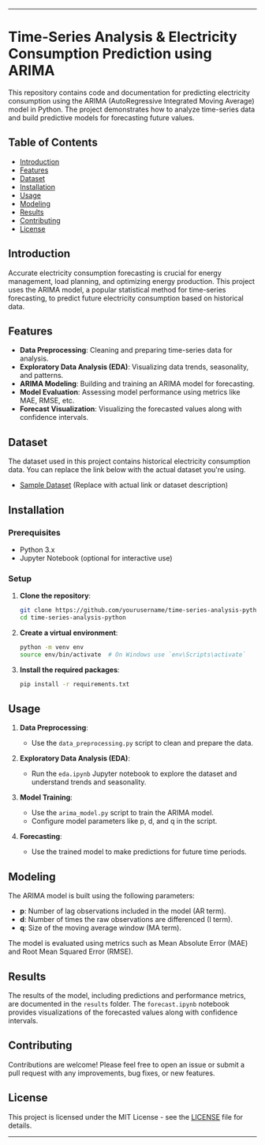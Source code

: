 
---

# Time-Series Analysis & Electricity Consumption Prediction using ARIMA

This repository contains code and documentation for predicting electricity consumption using the ARIMA (AutoRegressive Integrated Moving Average) model in Python. The project demonstrates how to analyze time-series data and build predictive models for forecasting future values.

## Table of Contents
- [Introduction](#introduction)
- [Features](#features)
- [Dataset](#dataset)
- [Installation](#installation)
- [Usage](#usage)
- [Modeling](#modeling)
- [Results](#results)
- [Contributing](#contributing)
- [License](#license)

## Introduction
Accurate electricity consumption forecasting is crucial for energy management, load planning, and optimizing energy production. This project uses the ARIMA model, a popular statistical method for time-series forecasting, to predict future electricity consumption based on historical data.

## Features
- **Data Preprocessing**: Cleaning and preparing time-series data for analysis.
- **Exploratory Data Analysis (EDA)**: Visualizing data trends, seasonality, and patterns.
- **ARIMA Modeling**: Building and training an ARIMA model for forecasting.
- **Model Evaluation**: Assessing model performance using metrics like MAE, RMSE, etc.
- **Forecast Visualization**: Visualizing the forecasted values along with confidence intervals.

## Dataset
The dataset used in this project contains historical electricity consumption data. You can replace the link below with the actual dataset you're using.

- [Sample Dataset](link_to_dataset) (Replace with actual link or dataset description)

## Installation
### Prerequisites
- Python 3.x
- Jupyter Notebook (optional for interactive use)

### Setup
1. **Clone the repository**:
   ```bash
   git clone https://github.com/yourusername/time-series-analysis-python.git
   cd time-series-analysis-python
   ```

2. **Create a virtual environment**:
   ```bash
   python -m venv env
   source env/bin/activate  # On Windows use `env\Scripts\activate`
   ```

3. **Install the required packages**:
   ```bash
   pip install -r requirements.txt
   ```

## Usage
1. **Data Preprocessing**:
   - Use the `data_preprocessing.py` script to clean and prepare the data.

2. **Exploratory Data Analysis (EDA)**:
   - Run the `eda.ipynb` Jupyter notebook to explore the dataset and understand trends and seasonality.

3. **Model Training**:
   - Use the `arima_model.py` script to train the ARIMA model.
   - Configure model parameters like p, d, and q in the script.

4. **Forecasting**:
   - Use the trained model to make predictions for future time periods.

## Modeling
The ARIMA model is built using the following parameters:
- **p**: Number of lag observations included in the model (AR term).
- **d**: Number of times the raw observations are differenced (I term).
- **q**: Size of the moving average window (MA term).

The model is evaluated using metrics such as Mean Absolute Error (MAE) and Root Mean Squared Error (RMSE).

## Results
The results of the model, including predictions and performance metrics, are documented in the `results` folder. The `forecast.ipynb` notebook provides visualizations of the forecasted values along with confidence intervals.

## Contributing
Contributions are welcome! Please feel free to open an issue or submit a pull request with any improvements, bug fixes, or new features.

## License
This project is licensed under the MIT License - see the [LICENSE](LICENSE) file for details.

---

